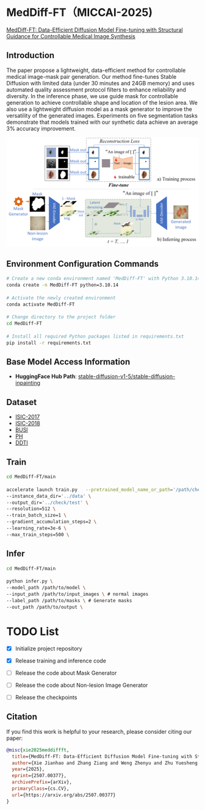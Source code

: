 # MedDiff-FT（MICCAI-2025) 
[MedDiff-FT: Data-Efficient Diffusion Model Fine-tuning with Structural Guidance for Controllable Medical Image Synthesis](https://arxiv.org/abs/2507.00377#:~:text=To%20address%20these%20challenges%2C%20we%20present%20MedDiff-FT%2C%20a,dependency%20and%20domain%20specificity%20in%20a%20data-efficient%20manner)

## Introduction
The paper propose a lightweight, data-efficient method for controllable medical image-mask pair generation. Our method fine-tunes Stable Diffusion with limited data (under 30 minutes and 24GB memory) and uses automated quality assessment protocol filters to enhance reliability and diversity. In the inference phase, we use guide mask for controllable generation to achieve controllable shape and location of the lesion area. We also use a lightweight diffusion model as a mask generator to improve the versatility of the generated images. Experiments on five segmentation tasks demonstrate that models trained with our synthetic data achieve an average 3% accuracy improvement.

<div align="center">
  <img src="miccai-tu.png" alt="Model structure" width="900">
<div align="left">

## Environment Configuration Commands

```bash
# Create a new conda environment named 'MedDiff-FT' with Python 3.10.14
conda create -n MedDiff-FT python=3.10.14

# Activate the newly created environment
conda activate MedDiff-FT

# Change directory to the project folder
cd MedDiff-FT

# Install all required Python packages listed in requirements.txt
pip install -r requirements.txt
```

## Base Model Access Information
- **HuggingFace Hub Path**: [stable-diffusion-v1-5/stable-diffusion-inpainting](https://huggingface.co/stable-diffusion-v1-5/stable-diffusion-inpainting)

## Dataset
- [ISIC-2017](https://challenge.isic-archive.com/data/#2017)
- [ISIC-2018](https://challenge.isic-archive.com/data/#2018)
- [BUSI](https://scholar.cu.edu.eg/?q=afahmy/pages/dataset)
- [PH](https://www.fc.up.pt/addi/ph2%20database.html)
- [DDTI](https://www.spiedigitallibrary.org/conference-proceedings-of-spie/9287/92870W/An-open-access-thyroid-ultrasound-image-database/10.1117/12.2073532.short?SSO=1)

## Train
```bash
cd MedDiff-FT/main

accelerate launch train.py   --pretrained_model_name_or_path='/path/checkpoint' \
--instance_data_dir='../data' \
--output_dir='../check/test' \
--resolution=512 \
--train_batch_size=1 \
--gradient_accumulation_steps=2 \
--learning_rate=3e-6 \
--max_train_steps=500 \
```
## Infer
```bash
cd MedDiff-FT/main

python infer.py \
--model_path /path/to/model \
--input_path /path/to/input_images \ # normal images
--label_path /path/to/masks \ # Generate masks
--out_path /path/to/output \
```
# TODO List

- [x] Initialize project repository
- [x] Release training and inference code
- [ ] Release the code about Mask Generator
- [ ] Release the code about Non-lesion Image Generator
- [ ] Release the checkpoints


## Citation
If you find this work is helpful to your research, please consider citing our paper:
```bibtex
@misc{xie2025meddiffft,
  title={MedDiff-FT: Data-Efficient Diffusion Model Fine-tuning with Structural Guidance for Controllable Medical Image Synthesis},
  author={Xie Jianhao and Zhang Ziang and Weng Zhenyu and Zhu Yuesheng and Luo Guibo},
  year={2025},
  eprint={2507.00377},
  archivePrefix={arXiv},
  primaryClass={cs.CV},
  url={https://arxiv.org/abs/2507.00377}
}
```
